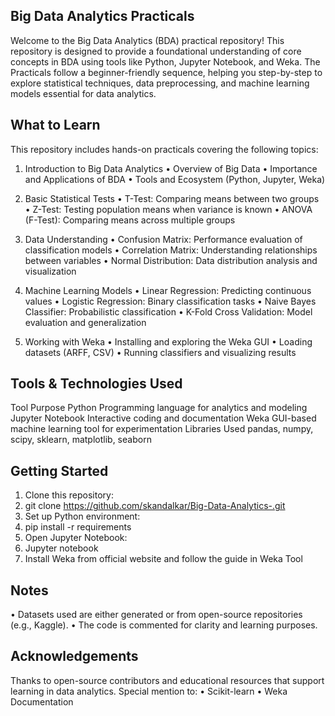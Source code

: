 ## Big Data Analytics Practicals
Welcome to the Big Data Analytics (BDA) practical repository!
This repository is designed to provide a foundational understanding of core concepts in BDA using tools like Python, Jupyter Notebook, and Weka. The Practicals follow a beginner-friendly sequence, helping you step-by-step to explore statistical techniques, data preprocessing, and machine learning models essential for data analytics.

## What to Learn
This repository includes hands-on practicals covering the following topics:
1. Introduction to Big Data Analytics
•	Overview of Big Data
•	Importance and Applications of BDA
•	Tools and Ecosystem (Python, Jupyter, Weka)

2. Basic Statistical Tests
•	T-Test: Comparing means between two groups
•	Z-Test: Testing population means when variance is known
•	ANOVA (F-Test): Comparing means across multiple groups

3. Data Understanding
•	Confusion Matrix: Performance evaluation of classification models
•	Correlation Matrix: Understanding relationships between variables
•	Normal Distribution: Data distribution analysis and visualization

4. Machine Learning Models
•	Linear Regression: Predicting continuous values
•	Logistic Regression: Binary classification tasks
•	Naive Bayes Classifier: Probabilistic classification
•	K-Fold Cross Validation: Model evaluation and generalization

5. Working with Weka
•	Installing and exploring the Weka GUI
•	Loading datasets (ARFF, CSV)
•	Running classifiers and visualizing results

## Tools & Technologies Used
Tool	Purpose
Python	Programming language for analytics and modeling
Jupyter Notebook	Interactive coding and documentation
Weka	GUI-based machine learning tool for experimentation
Libraries Used	pandas, numpy, scipy, sklearn, matplotlib, seaborn

## Getting Started
1.	Clone this repository:
2.	git clone https://github.com/skandalkar/Big-Data-Analytics-.git
3.	Set up Python environment:
4.	pip install -r requirements
5.	Open Jupyter Notebook:
6.	Jupyter notebook
7.	Install Weka from official website and follow the guide in Weka Tool

## Notes
•	Datasets used are either generated or from open-source repositories (e.g., Kaggle).
•	The code is commented for clarity and learning purposes.

## Acknowledgements
Thanks to open-source contributors and educational resources that support learning in data analytics. Special mention to:
•	Scikit-learn
•	Weka Documentation
